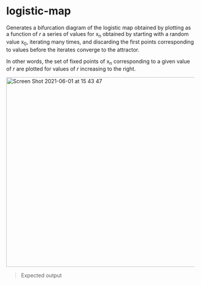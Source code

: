 # logistic-map

Generates a bifurcation diagram of the logistic map obtained by plotting as a function of <i>r</i> a series of values for x<sub>n</sub> obtained by starting with a random value x<sub>0</sub>, iterating many times, and discarding the first points corresponding to values before the iterates converge to the attractor.

In other words, the set of fixed points of x<sub>n</sub> corresponding to a given value of <i>r</i> are plotted for values of <i>r</i> increasing to the right.

<img width="507" alt="Screen Shot 2021-06-01 at 15 43 47" src="https://user-images.githubusercontent.com/83437383/120394157-44f86080-c2f0-11eb-9987-fe1abf9e6f0f.png">

> Expected output
